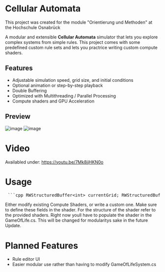 
# Cellular Automata
This project was created for the module "Orientierung und Methoden" at the Hochschule Osnabrück

A modular and extensible **Cellular Automata** simulator that lets you explore complex systems from simple rules. This project comes with some predefined custom rule sets and lets you practrice writing custom compute shaders.

##  Features

- Adjustable simulation speed, grid size, and initial conditions
- Optional animation or step-by-step playback
- Double Buffering
- Optimized with Multithreading / Parallel Processing
- Compute shaders and GPU Acceleration

##  Preview

 ![image](https://github.com/user-attachments/assets/f8dcf70d-1304-437b-990c-4f4cf9086ad5)
 ![image](https://github.com/user-attachments/assets/b0a69200-1f44-4c6e-98e8-69833d01c1b9)
 
# Video
Availabled under: https://youtu.be/7Mk8jjHKN0o
# Usage
<pre lang="md"> ```cpp RWStructuredBuffer&lt;int&gt; currentGrid; RWStructuredBuffer&lt;int&gt; nextGrid; RWStructuredBuffer&lt;float4&gt; cubeColors; RWStructuredBuffer&lt;float4&gt; cubePositions; uint gridSize; float maxDistance; float3 center; ``` </pre>

Either modify existing Compute Shaders, or write a custom one. Make sure to define these fields in the shader. For the structure of the shader refer to the provided shaders. Right now youll have to populate the shader in the GameOfLife.cs. This will be changed for modularitys sake in the future Update. 


# Planned Features

- Rule editor UI
- Easier modular use rather than having to modify GameOfLifeSystem.cs


